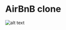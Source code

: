 # AirBnB clone

![alt text](https://s3.amazonaws.com/alx-intranet.hbtn.io/uploads/medias/2018/6/65f4a1dd9c51265f49d0.png?X-Amz-Algorithm=AWS4-HMAC-SHA256&X-Amz-Credential=AKIARDDGGGOUSBVO6H7D%2F20221025%2Fus-east-1%2Fs3%2Faws4_request&X-Amz-Date=20221025T172847Z&X-Amz-Expires=86400&X-Amz-SignedHeaders=host&X-Amz-Signature=73f526b07bb3308a6367ca9e01944af2678c3e58b4c5c055441af754e3214b07)
